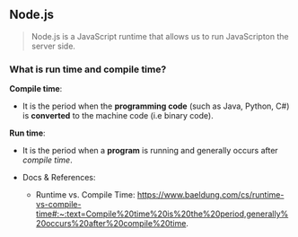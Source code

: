 ## Node.js

> Node.js is a JavaScript runtime that allows us to run JavaScripton the server side.

### What is run time and compile time?
**Compile time**: 
- It is the period when the **programming code** (such as Java, Python, C#) is **converted** to the machine code (i.e binary code). 

**Run time**: 
- It is the period when a **program** is running and generally occurs after _compile time_. 

- Docs & References:
  - Runtime vs. Compile Time: https://www.baeldung.com/cs/runtime-vs-compile-time#:~:text=Compile%20time%20is%20the%20period,generally%20occurs%20after%20compile%20time.
